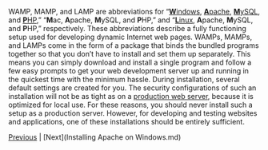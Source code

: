 WAMP, MAMP, and LAMP are abbreviations for “[**W**indows](https://en.wikipedia.org/wiki/Microsoft_Windows), [**A**pache](https://en.wikipedia.org/wiki/Apache_HTTP_Server), [**M**ySQL](https://dev.mysql.com/doc/refman/5.7/en/what-is-mysql.html), and
[**P**HP](https://secure.php.net/),” “**M**ac, **A**pache, **M**ySQL, and **P**HP,” and “[**L**inux](https://www.linux.com/what-is-linux), **A**pache, **M**ySQL, and **P**HP,” respectively. These abbreviations describe a fully functioning setup used for developing dynamic Internet web pages.  WAMPs, MAMPs, and LAMPs come in the form of a package that binds the bundled programs together so that you don’t have to install and set them up separately. This means you can simply download and install a single program and follow a few easy prompts to get your web development server up and running in the quickest time with the minimum hassle.  During installation, several default settings are created for you. The security configurations of such an installation will not be as tight as on a [production web server](https://en.wikipedia.org/wiki/Deployment_environment), because it is optimized for local use. For these reasons, you should never install such a setup as a production server.  However, for developing and testing websites and applications, one of these installations should be entirely sufficient.

[Previous](https://github.com/shavez00/instructions/blob/master/Setting-Up-a-Development-Server/Directory%20structure.md) | [Next](Installing Apache on Windows.md)
